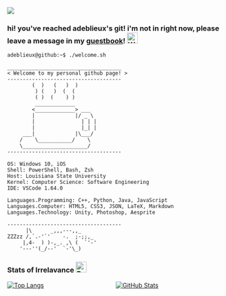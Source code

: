 <img align="center" src="https://github.com/saadeghi/saadeghi/blob/master/dino.gif" />

### hi! you've reached adeblieux's git! i'm not in right now, please leave a message in my [guestbook](https://github.com/adeblieux/adeblieux/issues/1)! <img src="https://raw.githubusercontent.com/Tarikul-Islam-Anik/Animated-Fluent-Emojis/master/Emojis/Animals/Wilted%20Flower.png" alt="Wilted Flower" width="25" height="25" />


```console
adeblieux@github:~$ ./welcome.sh
```
```
_____________________________________
< Welcome to my personal github page! >
------------------------------------- 
        (  )   (   )  )
         ) (   )  (  (
         ( )  (    ) )
         _____________
        <_____________> ___
        |             |/ _ \
        |               | | |
        |               |_| |
     ___|             |\___/
    /    \___________/    \
    \_____________________/
------------------------------------- 

OS: Windows 10, iOS
Shell: PowerShell, Bash, Zsh
Host: Louisiana State University
Kernel: Computer Science: Software Engineering
IDE: VSCode 1.64.0

Languages.Programming: C++, Python, Java, JavaScript
Languages.Computer: HTML5, CSS3, JSON, LaTeX, Markdown
Languages.Technology: Unity, Photoshop, Aesprite

------------------------------------- 
      |\      _,,,---,,_
ZZZzz /,`.-'`'    -.  ;-;;,_
     |,4-  ) )-,_. ,\ (  `'-'
    '---''(_/--'  `-'\_)  
```

### Stats of Irrelavance <img src="https://raw.githubusercontent.com/Tarikul-Islam-Anik/Animated-Fluent-Emojis/master/Emojis/Symbols/Bubbles.png" alt="Bubbles" width="25" height="25" />

<!-- Most Used Languages -->
<div style="display: flex;">
  <!-- Most Used Languages -->
  <a href="https://github.com/adeblieux/convoychat" style="flex: 1;">
    <img src="https://github-readme-stats.vercel.app/api/top-langs/?username=adeblieux&layout=compact&hide=vue,php" alt="Top Langs" />
  </a>
  
  <!-- GitHub Stats -->
  <a href="https://github.com/adeblieux" style="flex: 1;">
    <img src="https://github-readme-stats.vercel.app/api?username=adeblieux&show_icons=true&hide=contribs,prs&cache_seconds=86400&theme=transparent" alt="GitHub Stats" />
  </a>
</div>
